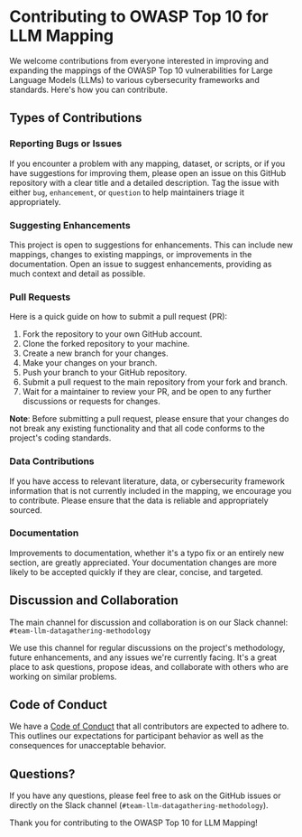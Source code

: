 # Contributing to OWASP Top 10 for LLM Mapping

We welcome contributions from everyone interested in improving and expanding the mappings of the OWASP Top 10 vulnerabilities for Large Language Models (LLMs) to various cybersecurity frameworks and standards. Here's how you can contribute.

## Types of Contributions

### Reporting Bugs or Issues

If you encounter a problem with any mapping, dataset, or scripts, or if you have suggestions for improving them, please open an issue on this GitHub repository with a clear title and a detailed description. Tag the issue with either `bug`, `enhancement`, or `question` to help maintainers triage it appropriately.

### Suggesting Enhancements

This project is open to suggestions for enhancements. This can include new mappings, changes to existing mappings, or improvements in the documentation. Open an issue to suggest enhancements, providing as much context and detail as possible.

### Pull Requests

Here is a quick guide on how to submit a pull request (PR):

1. Fork the repository to your own GitHub account.
2. Clone the forked repository to your machine.
3. Create a new branch for your changes.
4. Make your changes on your branch.
5. Push your branch to your GitHub repository.
6. Submit a pull request to the main repository from your fork and branch.
7. Wait for a maintainer to review your PR, and be open to any further discussions or requests for changes.

**Note**: Before submitting a pull request, please ensure that your changes do not break any existing functionality and that all code conforms to the project's coding standards.

### Data Contributions

If you have access to relevant literature, data, or cybersecurity framework information that is not currently included in the mapping, we encourage you to contribute. Please ensure that the data is reliable and appropriately sourced.

### Documentation

Improvements to documentation, whether it's a typo fix or an entirely new section, are greatly appreciated. Your documentation changes are more likely to be accepted quickly if they are clear, concise, and targeted.

## Discussion and Collaboration

The main channel for discussion and collaboration is on our Slack channel: `#team-llm-datagathering-methodology`

We use this channel for regular discussions on the project's methodology, future enhancements, and any issues we're currently facing. It's a great place to ask questions, propose ideas, and collaborate with others who are working on similar problems.

## Code of Conduct

We have a [Code of Conduct](CODE_OF_CONDUCT.md) that all contributors are expected to adhere to. This outlines our expectations for participant behavior as well as the consequences for unacceptable behavior.

## Questions?

If you have any questions, please feel free to ask on the GitHub issues or directly on the Slack channel (`#team-llm-datagathering-methodology`).

Thank you for contributing to the OWASP Top 10 for LLM Mapping!
